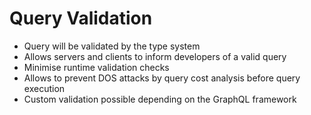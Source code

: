 # Query Validation

- Query will be validated by the type system
- Allows servers and clients to inform developers of a valid query
- Minimise runtime validation checks
- Allows to prevent DOS attacks by query cost analysis before query execution
- Custom validation possible depending on the GraphQL framework
